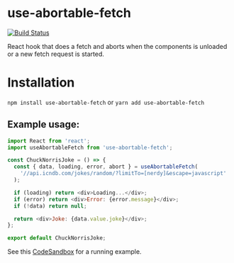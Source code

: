 # use-abortable-fetch

[![Build Status](https://travis-ci.org/mauricedb/use-abortable-fetch.svg?branch=master)](https://travis-ci.org/mauricedb/use-abortable-fetch)

React hook that does a fetch and aborts when the components is unloaded or a new fetch request is started.

# Installation

`npm install use-abortable-fetch`
or
`yarn add use-abortable-fetch`

## Example usage:

```JavaScript
import React from 'react';
import useAbortableFetch from 'use-abortable-fetch';

const ChuckNorrisJoke = () => {
  const { data, loading, error, abort } = useAbortableFetch(
    '//api.icndb.com/jokes/random/?limitTo=[nerdy]&escape=javascript'
  );

  if (loading) return <div>Loading...</div>;
  if (error) return <div>Error: {error.message}</div>;
  if (!data) return null;

  return <div>Joke: {data.value.joke}</div>;
};

export default ChuckNorrisJoke;
```

See this [CodeSandbox](https://codesandbox.io/s/n5q6xmwwq0) for a running example.
